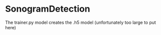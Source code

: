 # SonogramDetection

The trainer.py model creates the .h5 model (unfortunately too large to put here)
